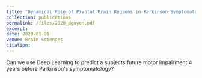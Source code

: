```yaml
---
title: "Dynamical Role of Pivotal Brain Regions in Parkinson Symptomatology Uncovered with Deep Learning"
collection: publications
permalink: /files/2020_Nguyen.pdf
excerpt:
date: 2020-01-01
venue: Brain Sciences
citation:
---
```

Can we use Deep Learning to predict a subjects future motor impairment 4 years before Parkinson's symptomatology?
